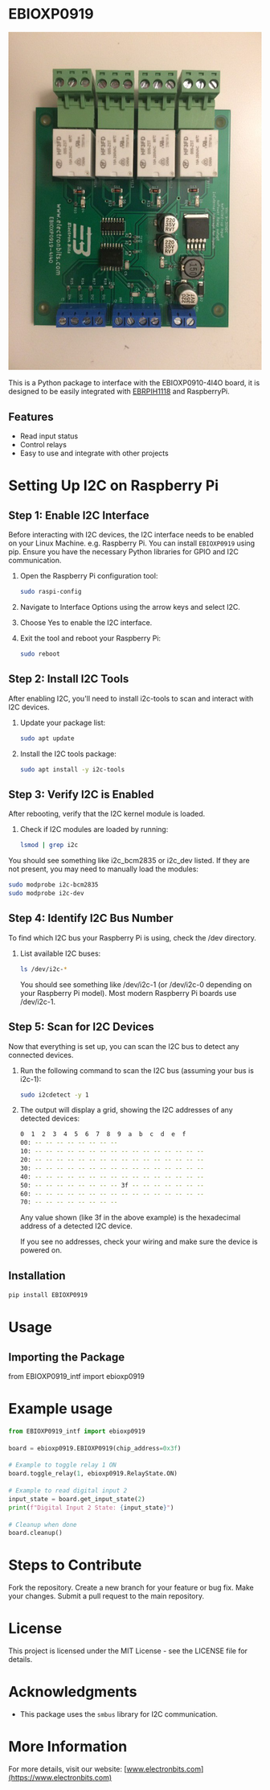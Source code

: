 # EBIOXP0919

![EBIOXP0919](https://raw.githubusercontent.com/electronbits/Py_EBIOXP0919/main/io_4i4o_2.jpg)

This is a Python package to interface with the EBIOXP0910-4I4O board, it is designed to be easily integrated with [EBRPIH1118](https://www.electronbits.com/product/raspberry-pi-base/) and RaspberryPi.

## Features

- Read input status
- Control relays
- Easy to use and integrate with other projects


# Setting Up I2C on Raspberry Pi

## Step 1: Enable I2C Interface

Before interacting with I2C devices, the I2C interface needs to be enabled on your Linux Machine. e.g. Raspberry Pi.
You can install `EBIOXP0919` using pip. Ensure you have the necessary Python libraries for GPIO and I2C communication.

1. Open the Raspberry Pi configuration tool:

   ```bash
   sudo raspi-config
   ```
2. Navigate to Interface Options using the arrow keys and select I2C.
3. Choose Yes to enable the I2C interface.
4. Exit the tool and reboot your Raspberry Pi:
    ```bash
    sudo reboot
    ```
## Step 2: Install I2C Tools
After enabling I2C, you'll need to install i2c-tools to scan and interact with I2C devices.

1. Update your package list:
    ```bash
    sudo apt update
    ```
2. Install the I2C tools package:
    ```bash
    sudo apt install -y i2c-tools
    ```
## Step 3: Verify I2C is Enabled
After rebooting, verify that the I2C kernel module is loaded.

1. Check if I2C modules are loaded by running:
    ```bash
    lsmod | grep i2c
    ```
You should see something like i2c_bcm2835 or i2c_dev listed. If they are not present, you may need to manually load the modules:
```bash
sudo modprobe i2c-bcm2835
sudo modprobe i2c-dev
```
## Step 4: Identify I2C Bus Number
To find which I2C bus your Raspberry Pi is using, check the /dev directory.

1. List available I2C buses:
    ```bash
    ls /dev/i2c-*
    ```
    You should see something like /dev/i2c-1 (or /dev/i2c-0 depending on your Raspberry Pi model). Most modern Raspberry Pi boards use /dev/i2c-1.
## Step 5: Scan for I2C Devices
Now that everything is set up, you can scan the I2C bus to detect any connected devices.

1. Run the following command to scan the I2C bus (assuming your bus is i2c-1):
    ```bash
    sudo i2cdetect -y 1
    ```
2. The output will display a grid, showing the I2C addresses of any detected devices:
    ```bash
    0  1  2  3  4  5  6  7  8  9  a  b  c  d  e  f
    00: -- -- -- -- -- -- -- --
    10: -- -- -- -- -- -- -- -- -- -- -- -- -- -- -- --
    20: -- -- -- -- -- -- -- -- -- -- -- -- -- -- -- --
    30: -- -- -- -- -- -- -- -- -- -- -- -- -- -- -- --
    40: -- -- -- -- -- -- -- -- -- -- -- -- -- -- -- --
    50: -- -- -- -- -- -- -- -- 3f -- -- -- -- -- -- --
    60: -- -- -- -- -- -- -- -- -- -- -- -- -- -- -- --
    70: -- -- -- -- -- -- -- --
    ```
    Any value shown (like 3f in the above example) is the hexadecimal address of a detected I2C device.
    
    If you see no addresses, check your wiring and make sure the device is powered on.


## Installation

```bash
pip install EBIOXP0919
```
# Usage
## Importing the Package
from EBIOXP0919_intf import ebioxp0919

# Example usage
```python
from EBIOXP0919_intf import ebioxp0919

board = ebioxp0919.EBIOXP0919(chip_address=0x3f)

# Example to toggle relay 1 ON
board.toggle_relay(1, ebioxp0919.RelayState.ON)

# Example to read digital input 2
input_state = board.get_input_state(2)
print(f"Digital Input 2 State: {input_state}")

# Cleanup when done
board.cleanup()
```



# Steps to Contribute
Fork the repository.
Create a new branch for your feature or bug fix.
Make your changes.
Submit a pull request to the main repository.

# License
This project is licensed under the MIT License - see the LICENSE file for details.

# Acknowledgments
 - This package uses the `smbus` library for I2C communication.

# More Information

For more details, visit our website: [www.electronbits.com](https://www.electronbits.com)

